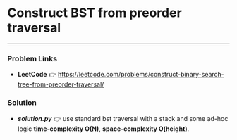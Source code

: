 # Construct BST from preorder traversal

---

### Problem Links
- **__LeetCode__** :point_right: https://leetcode.com/problems/construct-binary-search-tree-from-preorder-traversal/

### Solution
- **_solution.py_** :point_right: use standard bst traversal with a stack and some ad-hoc logic **time-complexity O(N)**, **space-complexity O(height)**.
